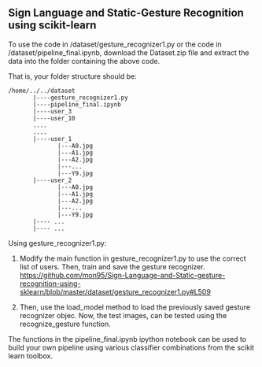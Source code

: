 ## Sign Language and Static-Gesture Recognition using scikit-learn

To use the code in /dataset/gesture_recognizer1.py or the code in /dataset/pipeline_final.ipynb, download the Dataset.zip file and extract the data into the folder containing the above code.

That is, your folder structure should be:
```
/home/../../dataset
       |----gesture_recognizer1.py
       |----pipeline_final.ipynb
       |----user_3
       |----user_10
       ....
       ....
       |----user_1
              |---A0.jpg
              |---A1.jpg
              |---A2.jpg
              |---...
              |---Y9.jpg
       |----user_2
              |---A0.jpg
              |---A1.jpg
              |---A2.jpg
              |---...
              |---Y9.jpg
       |---- ...
       |---- ...
```

Using gesture_recognizer1.py:
1. Modify the main function in gesture_recognizer1.py to use the correct list of users. Then, train and save the gesture recognizer.
https://github.com/mon95/Sign-Language-and-Static-gesture-recognition-using-sklearn/blob/master/dataset/gesture_recognizer1.py#L509

2. Then, use the load_model method to load the previously saved gesture recognizer objec. Now, the test images, can be tested using the recognize_gesture function.

The functions in the pipeline_final.ipynb ipython notebook can be used to build your own pipeline using various classifier combinations from the scikit learn toolbox.
